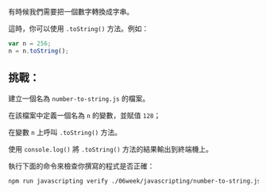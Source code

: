 有時候我們需要把一個數字轉換成字串。

這時，你可以使用 `.toString()` 方法。例如：

```js
var n = 256;
n = n.toString();
```

## 挑戰：

建立一個名為 `number-to-string.js` 的檔案。

在該檔案中定義一個名為 `n` 的變數，並賦值 `128`；

在變數 `n` 上呼叫 `.toString()` 方法。

使用 `console.log()` 將 `.toString()` 方法的結果輸出到終端機上。

執行下面的命令來檢查你撰寫的程式是否正確：

```bash
npm run javascripting verify ./06week/javascripting/number-to-string.js
```
